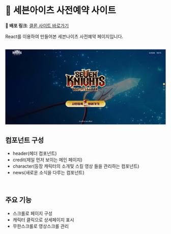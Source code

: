 # 🐣 세븐아이츠 사전예약 사이트

**🚀 배포 링크**: [클론 사이트 바로가기](https://stalwart-granita-3bb4c2.netlify.app/)

React를 이용하여 만들어본 세븐나이츠 사전예약 페이지입니다.

<br>
  <img src="./seven.png"/> 
<br>

## 컴포넌트 구성

- header(헤더 컴포넌트)
- credit(제일 먼저 보이는 메인 페이지)
- character(등장 캐릭터의 소개및 스킬 영상 들을 관리하는 컴포넌트)
- news(새로운 소식을 다루는 컴포넌트)

<br>

## 주요 기능

- 스크롤로 페이지 구성
- 캐릭터 클릭으로 상세페이지 표시
- 무한스크롤로 영상스크롤 관리

<br>
